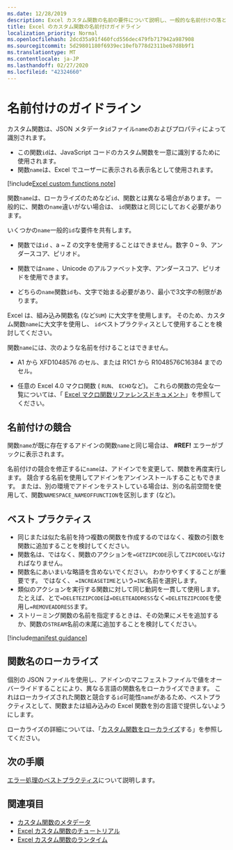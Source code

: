 ```yaml
---
ms.date: 12/28/2019
description: Excel カスタム関数の名前の要件について説明し、一般的な名前付けの落とし穴を回避します。
title: Excel のカスタム関数の名前付けガイドライン
localization_priority: Normal
ms.openlocfilehash: 2dcd35a91f460fcd556dec479fb717942a987908
ms.sourcegitcommit: 5d29801180f6939ec10efb778d2311be67d8b9f1
ms.translationtype: MT
ms.contentlocale: ja-JP
ms.lasthandoff: 02/27/2020
ms.locfileid: "42324660"
---
```

# <a name="naming-guidelines"></a>名前付けのガイドライン

カスタム関数は、JSON メタデータ`id`ファイル`name`のおよびプロパティによって識別されます。

- この関数`id`は、JavaScript コードのカスタム関数を一意に識別するために使用されます。
- 関数`name`は、Excel でユーザーに表示される表示名として使用されます。

[!include[Excel custom functions note](../includes/excel-custom-functions-note.md)]

関数`name`は、ローカライズのためなど`id`、関数とは異なる場合があります。 一般的に、関数の`name`違いがない場合は、 `id`関数はと同じにしておく必要があります。

いくつかの`name`一般的`id`な要件を共有します。

- 関数では`id` 、a ~ Z の文字を使用することはできません。数字 0 ~ 9、アンダースコア、ピリオド。

- 関数では`name` 、Unicode のアルファベット文字、アンダースコア、ピリオドを使用できます。

- どちらの`name`関数`id`も、文字で始まる必要があり、最小で3文字の制限があります。

Excel は、組み込み関数名 (など`SUM`) に大文字を使用します。 そのため、カスタム関数`name`に大文字を使用し、 `id`ベストプラクティスとして使用することを検討してください。

関数`name`には、次のような名前を付けることはできません。

- A1 から XFD1048576 のセル、または R1C1 から R1048576C16384 までのセル。

- 任意の Excel 4.0 マクロ関数 ( `RUN`、 `ECHO`など)。  これらの関数の完全な一覧については、「 [Excel マクロ関数リファレンスドキュメント](https://d13ot9o61jdzpp.cloudfront.net/files/Excel%204.0%20Macro%20Functions%20Reference.pdf)」を参照してください。

## <a name="naming-conflicts"></a>名前付けの競合

関数`name`が既に存在するアドインの関数`name`と同じ場合は、 **#REF!** エラーがブックに表示されます。

名前付けの競合を修正するに`name`は、アドインでを変更して、関数を再度実行します。 競合する名前を使用してアドインをアンインストールすることもできます。 または、別の環境でアドインをテストしている場合は、別の名前空間を使用して、関数`NAMESPACE_NAMEOFFUNCTION`を区別します (など)。

## <a name="best-practices"></a>ベスト プラクティス

- 同じまたは似た名前を持つ複数の関数を作成するのではなく、複数の引数を関数に追加することを検討してください。
- 関数名は、ではなく、関数のアクションを`=GETZIPCODE`示して`ZIPCODE`いなければなりません。
- 関数名にあいまいな略語を含めないでください。 わかりやすくすることが重要です。 ではなく、 `=INCREASETIME`という`=INC`名前を選択します。
- 類似のアクションを実行する関数に対して同じ動詞を一貫して使用します。 たとえば、とで`=DELETEZIPCODE`は`=DELETEADDRESS`なく`=DELETEZIPCODE`を使用し`=REMOVEADDRESS`ます。
- ストリーミング関数の名前を指定するときは、その効果にメモを追加するか、関数の`STREAM`名前の末尾に追加することを検討してください。

[!include[manifest guidance](../includes/manifest-guidance.md)]

## <a name="localizing-function-names"></a>関数名のローカライズ

個別の JSON ファイルを使用し、アドインのマニフェストファイルで値をオーバーライドすることにより、異なる言語の関数名をローカライズできます。 これはローカライズされた関数と競合する`id`可能性`name`があるため、ベストプラクティスとして、関数または組み込みの Excel 関数を別の言語で提供しないようにします。

ローカライズの詳細については、「[カスタム関数をローカライズ](custom-functions-localize.md)する」を参照してください。

## <a name="next-steps"></a>次の手順
[エラー処理のベストプラクティス](custom-functions-errors.md)について説明します。

## <a name="see-also"></a>関連項目

* [カスタム関数のメタデータ](custom-functions-json.md)
* [Excel カスタム関数のチュートリアル](../tutorials/excel-tutorial-create-custom-functions.md)
* [Excel カスタム関数のランタイム](custom-functions-runtime.md)

